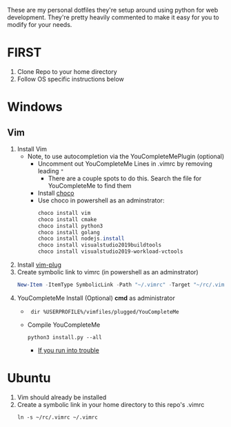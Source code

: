 These are my personal dotfiles they're setup around using python for web development.
They're pretty heavily commented to make it easy for you to modify for your needs.

# FIRST
1. Clone Repo to your home directory
2. Follow OS specific instructions below

# Windows
## Vim
1. Install Vim
    * Note, to use autocompletion via the YouCompleteMePlugin (optional)
        * Uncomment out YouCompleteMe Lines in .vimrc by removing leading ```"```
            * There are a couple spots to do this. Search the file for YouCompleteMe to find them
        * Install [choco](https://chocolatey.org/install)
        * Use choco in powershell as an adminstrator:
            ```powershell
            choco install vim
            choco install cmake
            choco install python3
            choco install golang
            choco install nodejs.install
            choco install visualstudio2019buildtools
            choco install visualstudio2019-workload-vctools
            ```
2. Install [vim-plug](https://github.com/junegunn/vim-plug)
3. Create symbolic link to vimrc (in powershell as an adminstrator)
    ```powershell
    New-Item -ItemType SymbolicLink -Path "~/.vimrc" -Target "~/rc/.vimrc"
    ```
4. YouCompleteMe Install (Optional) **cmd** as administrator
    * ```shell
       dir %USERPROFILE%/vimfiles/plugged/YouCompleteMe
    * Compile YouCompleteMe
        ```shell
        python3 install.py --all
        ```
        * [If you run into trouble](https://github.com/ycm-core/YouCompleteMe#windows)

# Ubuntu
1. Vim should already be installed
2. Create a symbolic link in your home directory to this repo's .vimrc
    ```shell
    ln -s ~/rc/.vimrc ~/.vimrc
    ```
